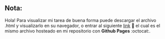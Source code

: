 ## Nota:
Hola!
Para visualizar mi tarea de buena forma puede descargar el archivo .html y visualizarlo en su navegador, o entrar al siguiente [link](https://chrisley304.github.io/sistop-2022-2/tareas/1/LeyvaChristian/Tarea1.html) 👀 el cual es el mismo archivo hosteado en mi repositorio con **Github Pages** :octocat:.

